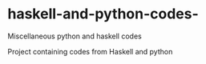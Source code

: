 # haskell-and-python-codes-
Miscellaneous python and haskell codes

Project containing codes from Haskell and python 
